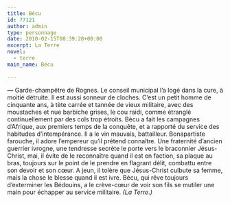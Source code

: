 ```yaml
---
title: Bécu
id: 77121
author: admin
type: personnage
date: 2010-02-15T08:39:28+00:00
excerpt: La Terre
novel:
  - terre
main_name: Bécu

---
```

**—** Garde-champêtre de Rognes. Le conseil municipal l&rsquo;a logé dans la cure, à moitié détruite. Il est aussi sonneur de cloches. C&rsquo;est un petit homme de cinquante ans, à tète carrée et tannée de vieux militaire, avec des moustaches et nue barbiche grises, le cou raidi, comme étranglé continuellement par des cols trop étroits. Bécu a fait les campagnes d&rsquo;Afrique, aux premiers temps de la conquête, et a rapporté du service des habitudes d&rsquo;intempérance. Il a le vin mauvais, battailleur. Bonapartiste farouche, il adore l&rsquo;empereur qu&rsquo;il prétend connaître. Une fraternité d&rsquo;ancien guerrier ivrogne, une tendresse secrète le porte vers le braconnier Jésus-Christ, mai, il évite de le reconnaître quand il est en faction, sa plaque au bras, toujours sur le point de le prendre en flagrant délit, combattu entre son devoir et son cœur. A jeun, il tolère que Jésus-Christ culbute sa femme, mais la chose le blesse quand il est ivre. Bécu, qui rêve toujours d&rsquo;exterminer les Bédouins, a le crève-cœur de voir son fils se mutiler une main pour échapper au service militaire. _(La Terre.)_